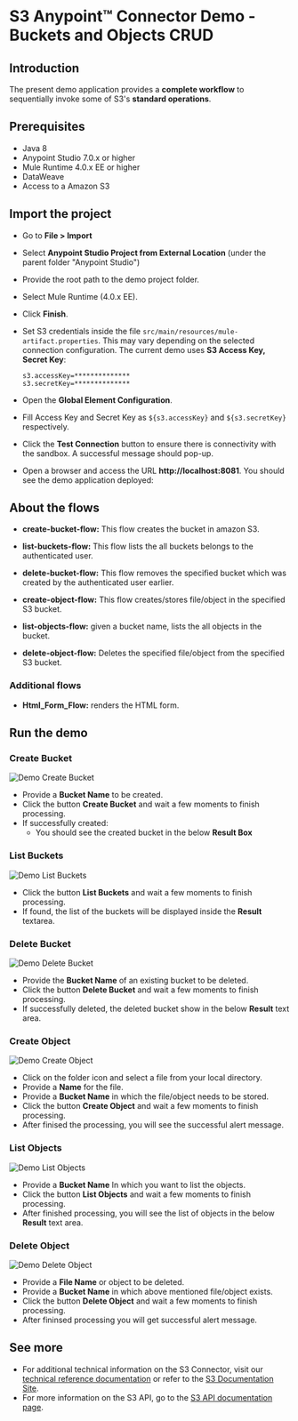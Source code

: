S3 Anypoint&trade; Connector Demo - Buckets and Objects CRUD
==========================================================

## Introduction

The present demo application provides a **complete workflow** to sequentially invoke some of S3's **standard operations**.

## Prerequisites

* Java 8
* Anypoint Studio 7.0.x or higher
* Mule Runtime 4.0.x EE or higher
* DataWeave
* Access to a Amazon S3

## Import the project

* Go to **File > Import**
* Select **Anypoint Studio Project from External Location** (under the parent folder "Anypoint Studio")
* Provide the root path to the demo project folder.
* Select Mule Runtime (4.0.x EE).
* Click **Finish**.
* Set S3 credentials inside the file `src/main/resources/mule-artifact.properties`. This may vary depending on the selected connection configuration. The current demo uses **S3 Access Key, Secret Key**:

    ```
    s3.accessKey=**************
    s3.secretKey=**************
    ```

* Open the **Global Element Configuration**.
* Fill Access Key and Secret Key as `${s3.accessKey}` and `${s3.secretKey}` respectively. 
* Click the **Test Connection** button to ensure there is connectivity with the sandbox. A successful message should pop-up.

* Open a browser and access the URL **http://localhost:8081**. You should see the demo application deployed:

## About the flows

* **create-bucket-flow:** This flow creates the bucket in amazon S3.

* **list-buckets-flow:** This flow lists the all buckets belongs to the authenticated user.

* **delete-bucket-flow:** This flow removes the specified bucket which was created by the authenticated user earlier.
    
* **create-object-flow:** This flow creates/stores file/object in the specified S3 bucket.

* **list-objects-flow:** given a bucket name, lists the all objects in the bucket. 

* **delete-object-flow:** Deletes the specified file/object from the specified S3 bucket.

### Additional flows

* **Html_Form_Flow:** renders the HTML form.

## Run the demo

### Create Bucket

![Demo Create Bucket](images/Demo-Create-Bucket.png)

* Provide a **Bucket Name** to be created.
* Click the button **Create Bucket** and wait a few moments to finish processing.
* If successfully created:
    * You should see the created bucket in the below **Result Box** 
### List Buckets

![Demo List Buckets](images/Demo-List-Buckets.png)

* Click the button **List Buckets** and wait a few moments to finish processing.
* If found, the list of the buckets will be displayed inside the **Result** textarea.

### Delete Bucket

![Demo Delete Bucket](images/Demo-Delete-Bucket.png)

* Provide the **Bucket Name** of an existing bucket to be deleted.
* Click the button **Delete Bucket** and wait a few moments to finish processing.
* If successfully deleted, the deleted bucket show in the below **Result** text area.


### Create Object

![Demo Create Object](images/Demo-Create-Object.png)

* Click on the folder icon and select a file from your local directory.
* Provide a **Name** for the file.
* Provide a **Bucket Name** in which the file/object needs to be stored.
* Click the button **Create Object** and wait a few moments to finish processing.
* After finised the processing, you will see the successful alert message.

### List Objects

![Demo List Objects](images/Demo-List-Objects.png)

* Provide a **Bucket Name** In which you want to list the objects.
* Click the button **List Objects** and wait a few moments to finish processing.
* After finished processing, you will see the list of objects in the below **Result** text area.

### Delete Object

![Demo Delete Object](images/Demo-Delete-Object.png)

* Provide a **File Name** or object to be deleted.
* Provide a **Bucket Name** in which above mentioned file/object exists.
* Click the button **Delete Object** and wait a few moments to finish processing.
* After fininsed processing you will get successful alert message.

## See more

* For additional technical information on the S3 Connector, visit our [technical reference documentation](http://mulesoft.github.io/s3-connector/) or refer to the [S3 Documentation Site](https://docs.mulesoft.com/mule-user-guide/v/3.8/amazon-s3-connector).
* For more information on the S3 API, go to the [S3 API documentation page](https://aws.amazon.com/documentation/s3/).
